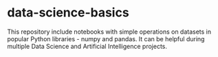 # data-science-basics
This repository include notebooks with simple operations on datasets in popular Python libraries - numpy and pandas. It can be helpful during multiple Data Science and Artificial Intelligence projects.

